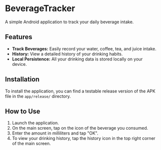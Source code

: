 # BeverageTracker

A simple Android application to track your daily beverage intake.

## Features

*   **Track Beverages:** Easily record your water, coffee, tea, and juice intake.
*   **History:** View a detailed history of your drinking habits.
*   **Local Persistence:** All your drinking data is stored locally on your device.

## Installation

To install the application, you can find a testable release version of the APK file in the `app/release/` directory.

## How to Use

1.  Launch the application.
2.  On the main screen, tap on the icon of the beverage you consumed.
3.  Enter the amount in milliliters and tap "OK".
4.  To view your drinking history, tap the history icon in the top right corner of the main screen.
